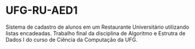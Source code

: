 # UFG-RU-AED1
Sistema de cadastro de alunos em um Restaurante Universitário utilizando listas encadeadas. Trabalho final da disciplina de Algoritmo e Estrutra de Dados I do curso de Ciência da Computação da UFG.
